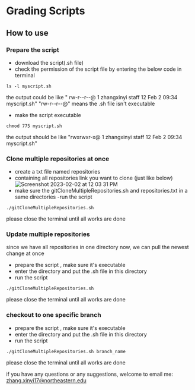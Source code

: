 # Grading Scripts

## How to use

### Prepare the script 
- download the script(.sh file) 
- check the permission of the script file by entering the below code in terminal
```
ls -l myscript.sh
```
the output could be like " rw-r--r--@ 1 zhangxinyi staff 12 Feb 2 09:34 myscript.sh"
"rw-r--r--@" means the .sh file isn't executable
- make the script executable
```
chmod 775 myscript.sh
```
the output should be like "rwxrwxr-x@ 1 zhangxinyi staff 12 Feb 2 09:34 myscript.sh"


### Clone multiple repositories at once
- create a txt file named repositories 
- containing all repositories link you want to clone (just like below)
![Screenshot 2023-02-02 at 12 03 31 PM](https://user-images.githubusercontent.com/98198407/216437592-f24da816-febc-45e8-bbd5-3182e2be775f.png)
- make sure the gitCloneMultipleRepositories.sh and repositories.txt in a same directories
-run the script 
```
./gitCloneMultipleRepositories.sh 
```
please close the terminal until all works are done

### Update multiple repositories
since we have all repositories in one directory now, we can pull the newest change at once
- prepare the script  , make sure it's executable
- enter the directory and put the .sh file in this directory
- run the script 
```
./gitCloneMultipleRepositories.sh 
```
please close the terminal until all works are done

### checkout to one specific branch
- prepare the script  , make sure it's executable
- enter the directory and put the .sh file in this directory
- run the script 
```
./gitCloneMultipleRepositories.sh branch_name
```
please close the terminal until all works are done

if you have any questions or any suggestions, welcome to email me: zhang.xinyi17@northeastern.edu